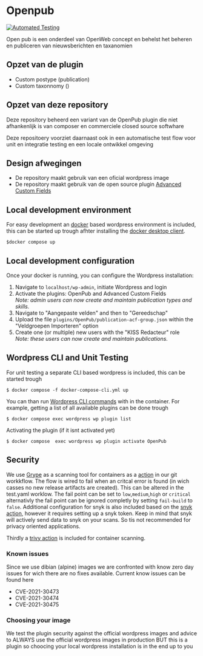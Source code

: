 # Openpub

[![Automated Testing](https://github.com/Klantinteractie-Servicesysteem/Openpub/actions/workflows/tests.yml/badge.svg)](https://github.com/Klantinteractie-Servicesysteem/Openpub/actions/workflows/tests.yml)

Open pub is een onderdeel van OpenWeb concept en behelst het beheren en publiceren van nieuwsberichten en taxanomien

## Opzet van de plugin

-   Custom postype (publication)
-   Custom taxonnomy ()

## Opzet van deze repository

Deze repository beheerd een variant van de OpenPub plugin die niet afhankenlijk is van composer en commerciele closed source softwhare

Deze repositoery voorziet daarnaast ook in een automatische test flow voor unit en integratie testing en een locale ontwikkel omgeving

## Design afwegingen

-   De repository maakt gebruik van een oficial wordpress image
-   De repository maakt gebruik van de open source plugin [Advanced Custom Fields](https://github.com/AdvancedCustomFields)

## Local development environment

For easy development an [docker](https://www.docker.com/) based wordpress environment is included, this can be started up trough afhter installing the [docker desktop client](https://docs.docker.com/desktop/).

```CLI
$docker compose up
```

## Local development configuration

Once your docker is running, you can configure the Wordpress installation:

1. Navigate to `localhost/wp-admin`, initiate Wordpress and login
2. Activate the plugins: OpenPub and Advanced Custom Fields  
   _Note: admin users can now create and maintain publication types and skills._
3. Navigate to "Aangepaste velden" and then to "Gereedschap"
4. Upload the file `plugins/OpenPub/publication-acf-group.json` within the "Veldgroepen Importeren" option
5. Create one (or multiple) new users with the "KISS Redacteur" role  
   _Note: these users can now create and maintain publications._

## Wordpress CLI and Unit Testing

For unit testing a separate CLI based wordpress is included, this can be started trough

```CLI
$ docker compose -f docker-compose-cli.yml up
```

You can than run [Wordpress CLI commands](https://developer.wordpress.org/cli/commands/) with in the container. For example, getting a list of all available plugins can be done trough

```CLI
$ docker compose exec wordpress wp plugin list
```

Activating the plugin (if  it isnt activated yet)

```CLI
$ docker compose  exec wordpress wp plugin activate OpenPub
```

## Security
We use [Grype](https://github.com/anchore/grype) as a scanning tool for containers as a [action](https://github.com/marketplace/actions/anchore-container-scan) in our git workkflow. The flow is wired to fail when an critcal error is found (in wich casses no new release artifacts are created). This can be altered in the test.yaml worklow.  The fail point can be set to `low`,`medium`,`high` or `critical` alternativly the fail point can be ignored completly by setting `fail-build` to `false`.
Additional configuration for snyk is also included based on the [snyk action]( https://github.com/snyk/actions), however it requires setting up a snyk token. Keep in mind that snyk will actively send data to snyk on your scans. So tis not recommended for privacy oriented applications.

Thirdly a [trivy action]( https://github.com/aquasecurity/trivy-action) is included for container scanning.

### Known issues
Since we use dibian (alpine) images we are confronted with know zero day issues for wich there are no fixes available. Current know issues can be found here
- CVE-2021-30473
- CVE-2021-30474
- CVE-2021-30475

### Choosing your image
We test the plugin security against the official wordpress images and advice to ALWAYS use the official wordpress images in production BUT this is a plugin so choocing your local wordpress installation is in the end up to you 